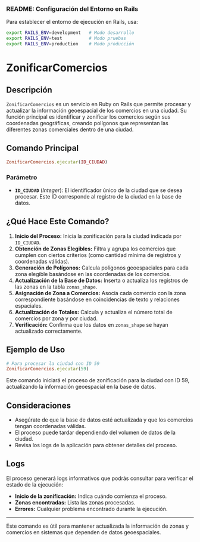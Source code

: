 ### **README: Configuración del Entorno en Rails**

Para establecer el entorno de ejecución en Rails, usa:

```bash
export RAILS_ENV=development   # Modo desarrollo
export RAILS_ENV=test          # Modo pruebas
export RAILS_ENV=production    # Modo producción
```

# ZonificarComercios

## Descripción
`ZonificarComercios` es un servicio en Ruby on Rails que permite procesar y actualizar la información geoespacial de los comercios en una ciudad. Su función principal es identificar y zonificar los comercios según sus coordenadas geográficas, creando polígonos que representan las diferentes zonas comerciales dentro de una ciudad.

## Comando Principal

```ruby
ZonificarComercios.ejecutar(ID_CIUDAD)
```

### Parámetro
- **`ID_CIUDAD`** (*Integer*): El identificador único de la ciudad que se desea procesar. Este ID corresponde al registro de la ciudad en la base de datos.

## ¿Qué Hace Este Comando?
1. **Inicio del Proceso:** Inicia la zonificación para la ciudad indicada por `ID_CIUDAD`.
2. **Obtención de Zonas Elegibles:** Filtra y agrupa los comercios que cumplen con ciertos criterios (como cantidad mínima de registros y coordenadas válidas).
3. **Generación de Polígonos:** Calcula polígonos geoespaciales para cada zona elegible basándose en las coordenadas de los comercios.
4. **Actualización de la Base de Datos:** Inserta o actualiza los registros de las zonas en la tabla `zonas_shape`.
5. **Asignación de Zona a Comercios:** Asocia cada comercio con la zona correspondiente basándose en coincidencias de texto y relaciones espaciales.
6. **Actualización de Totales:** Calcula y actualiza el número total de comercios por zona y por ciudad.
7. **Verificación:** Confirma que los datos en `zonas_shape` se hayan actualizado correctamente.

## Ejemplo de Uso

```ruby
# Para procesar la ciudad con ID 59
ZonificarComercios.ejecutar(59)
```

Este comando iniciará el proceso de zonificación para la ciudad con ID 59, actualizando la información geoespacial en la base de datos.

## Consideraciones
- Asegúrate de que la base de datos esté actualizada y que los comercios tengan coordenadas válidas.
- El proceso puede tardar dependiendo del volumen de datos de la ciudad.
- Revisa los logs de la aplicación para obtener detalles del proceso.

## Logs
El proceso generará logs informativos que podrás consultar para verificar el estado de la ejecución:

- **Inicio de la zonificación:** Indica cuándo comienza el proceso.
- **Zonas encontradas:** Lista las zonas procesadas.
- **Errores:** Cualquier problema encontrado durante la ejecución.

---

Este comando es útil para mantener actualizada la información de zonas y comercios en sistemas que dependen de datos geoespaciales.

